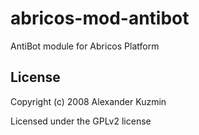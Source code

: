 # abricos-mod-antibot

AntiBot module for Abricos Platform


## License
Copyright (c) 2008 Alexander Kuzmin

Licensed under the GPLv2 license